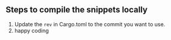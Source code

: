 ## Steps to compile the snippets locally
1. Update the `rev` in Cargo.toml to the commit you want to use.
2. happy coding